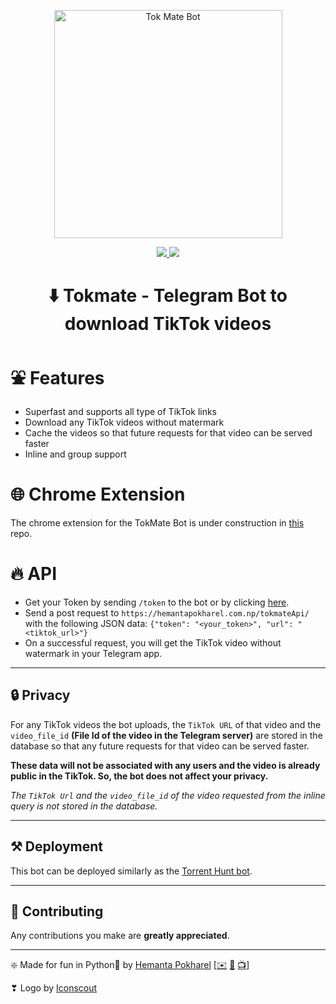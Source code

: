 <p align="center">
<a href="https://iconscout.com/icon/tiktok-4069944"><img src="images/tiktok.png" align="center" height=365 alt="Tok Mate Bot" />
</p>

<p align="center">
<a href="https://t.me/tokmatebot">
<img src='https://img.shields.io/badge/Tok Mate-Active-blue?style=for-the-badge&logo=telegram'>
</a>
<a href="https://t.me/h9youtube">
<img src='https://img.shields.io/badge/Channel-Join-blue?style=for-the-badge&logo=telegram'>
</a>

</P>
<h1 align='center'>⬇️ Tokmate - Telegram Bot to download TikTok videos</h1>


# ⛲ Features

- Superfast and supports all type of TikTok links
- Download any TikTok videos without matermark
- Cache the videos so that future requests for that video can be served faster
- Inline and group support

# 🌐 Chrome Extension

The chrome extension for the TokMate Bot is under construction in [this](https://github.com/hemantapkh/TokMateextension) repo.

# 🔥 API

- Get your Token by sending `/token` to the bot or by clicking [here](https://t.me/tokmatebot?start=getToken).
- Send a post request to ``https://hemantapokharel.com.np/tokmateApi/`` with the following  JSON data: ```{"token": "<your_token>", "url": "<tiktok_url>"}```
- On a successful request, you will get the TikTok video without watermark in your Telegram app.

---

## 🔒 Privacy

For any TikTok videos the bot uploads, the `TikTok URL` of that video and the `video_file_id` **(File Id of the video in the Telegram server)**  are stored in the database so that any future requests for that video can be served faster. 

**These data will not be associated with any users and the video is already public in the TikTok. So, the bot does not affect your privacy.**

*The `TikTok Url` and the `video_file_id` of the video requested from the inline query is not stored in the database.*


---

## ⚒️ Deployment

This bot can be deployed similarly as the [Torrent Hunt bot](https://github.com/hemantapkh/torrenthunt).

---

## 💚 Contributing

Any contributions you make are **greatly appreciated**.

---
❇️ Made for fun in Python💙 by [Hemanta Pokharel](https://github.com/hemantapkh/) [[✉️](mailto:hemantapkh@yahoo.com) [💬](https://t.me/hemantapkh) [📺](https://youtube.com/h9youtube)]

❣ Logo by [Iconscout](https://iconscout.com/icon/tiktok-4069944)